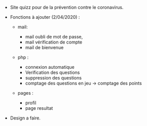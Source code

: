 - Site quizz pour de la prévention contre le coronavirus.

- Fonctions à ajouter (2/04/2020) :
	- mail:
		- mail oubli de mot de passe,
		- mail vérification de compte
		- mail de bienvenue

	- php :
		- connexion automatique
		- Verification des questions 
		- suppression des questions
		- comptage des questions en jeu -> comptage des points 

	- pages :
		- profil
		- page resultat

- Design a faire.